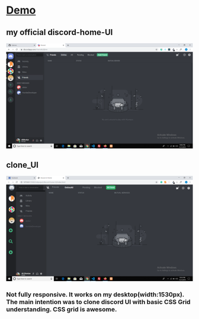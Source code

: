 # [Demo](https://alidhuniya.github.io/HTMLCSS-Projects/Gridproject/discord-home-UI/)

## my official discord-home-UI

![Official](img/official.png)

## clone_UI

![clone](img/clone.png)

### Not fully responsive. It works on my desktop(width:1530px). The main intention was to clone discord UI with basic CSS Grid understanding. CSS grid is awesome.
